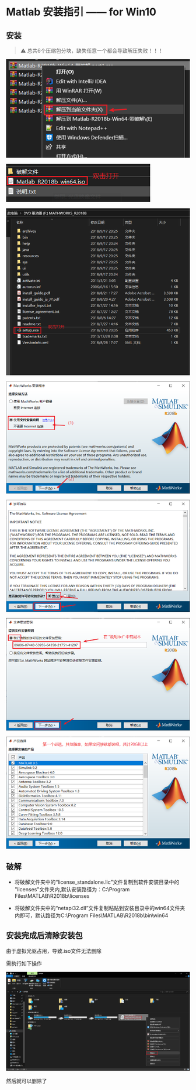 # Matlab 安装指引 —— for Win10

## 安装

> :warning: 总共6个压缩包分块，缺失任意一个都会导致解压失败！！！

![](https://github.com/Philogag/Matlab-Install-Guide/blob/master/picture/1.png)

![](https://github.com/Philogag/Matlab-Install-Guide/blob/master/picture/2.png)

![](https://github.com/Philogag/Matlab-Install-Guide/blob/master/picture/3.png)

![](https://github.com/Philogag/Matlab-Install-Guide/blob/master/picture/4.png)

![](https://github.com/Philogag/Matlab-Install-Guide/blob/master/picture/5.png)

![](https://github.com/Philogag/Matlab-Install-Guide/blob/master/picture/6.png)

![](https://github.com/Philogag/Matlab-Install-Guide/blob/master/picture/7.png)

## 破解

+ 将破解文件夹中的“license_standalone.lic”文件复制到软件安装目录中的 "licenses"文件夹内,默认安装路径为：C:\Program Files\MATLAB\R2018b\licenses

+ 将破解文件夹中的“netapi32.dll”文件复制粘贴到安装目录中的win64文件夹内即可，默认路径为C:\Program Files\MATLAB\R2018b\bin\win64

## 安装完成后清除安装包

由于虚拟光驱占用，导致.iso文件无法删除

需执行如下操作

![](https://github.com/Philogag/Matlab-Install-Guide/blob/master/picture/8.png)

然后就可以删除了
